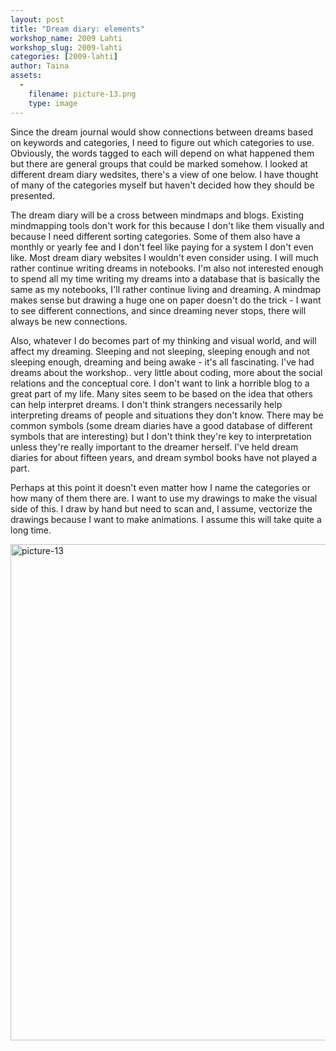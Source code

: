 ```yaml
---
layout: post
title: "Dream diary: elements"
workshop_name: 2009 Lahti
workshop_slug: 2009-lahti
categories: [2009-lahti]
author: Taina 
assets:
  -
    filename: picture-13.png
    type: image
---
```

Since the dream journal would show connections between dreams based on keywords and categories, I need to figure out which categories to use. Obviously, the words tagged to each will depend on what happened them but there are general groups that could be marked somehow. I looked at different dream diary wedsites, there's a view of one below. I have thought of many of the categories myself but haven't decided how they should be presented.

The dream diary will be a cross between mindmaps and blogs. Existing mindmapping tools don't work for this because I don't like them visually and because I need different sorting categories. Some of them also have a monthly or yearly fee and I don't feel like paying for a system I don't even like. Most dream diary websites I wouldn't even consider using. I will much rather continue writing dreams in notebooks. I'm also not interested enough to spend all my time writing my dreams into a database that is basically the same as my notebooks, I'll rather continue living and dreaming. A mindmap makes sense but drawing a huge one on paper doesn't do the trick - I want to see different connections, and since dreaming never stops, there will always be new connections.

Also, whatever I do becomes part of my thinking and visual world, and will affect my dreaming. Sleeping and not sleeping, sleeping enough and not sleeping enough, dreaming and being awake - it's all fascinating. I've had dreams about the workshop.. very little about coding, more about the social relations and the conceptual core. I don't want to link a horrible blog to a great part of my life. Many sites seem to be based on the idea that others can help interpret dreams. I don't think strangers necessarily help interpreting dreams of people and situations they don't know. There may be common symbols (some dream diaries have a good database of different symbols that are interesting) but I don't think they're key to interpretation unless they're really important to the dreamer herself. I've held dream diaries for about fifteen years, and dream symbol books have not played a part.

Perhaps at this point it doesn't even matter how I name the categories or how many of them there are. I want to use my drawings to make the visual side of this. I draw by hand but need to scan and, I assume, vectorize the drawings because I want to make animations. I assume this will take quite a long time.

<img class="alignnone size-full wp-image-783" title="picture-13" src="http://workshops.nodebox.net/2009/wp-content/uploads/picture-13.png" alt="picture-13" width="1005" height="794" />
